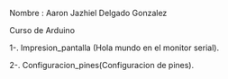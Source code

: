 
Nombre : Aaron Jazhiel Delgado Gonzalez

Curso de Arduino 

1-. Impresion_pantalla (Hola mundo en el monitor serial).

2-. Configuracion_pines(Configuracion de pines).
